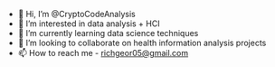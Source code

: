 - 👋 Hi, I’m @CryptoCodeAnalysis
- 👀 I’m interested in data analysis + HCI
- 🌱 I’m currently learning data science techniques
- 💞️ I’m looking to collaborate on health information analysis projects
- 📫 How to reach me - richgeor05@gmail.com

<!---
CryptoCodeAnalysis/CryptoCodeAnalysis is a ✨ special ✨ repository because its `README.md` (this file) appears on your GitHub profile.
You can click the Preview link to take a look at your changes.
--->

